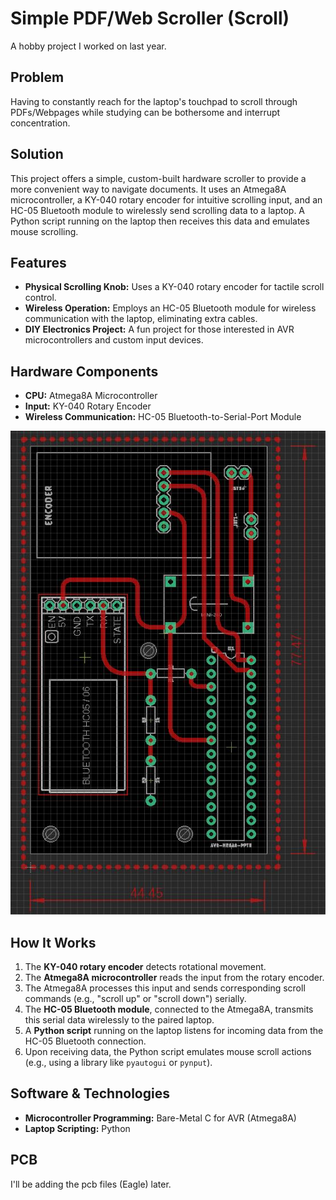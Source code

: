 # Simple PDF/Web Scroller (Scroll)
A hobby project I worked on last year.
## Problem
Having to constantly reach for the laptop's touchpad to scroll through PDFs/Webpages while studying can be bothersome and interrupt concentration.

## Solution
This project offers a simple, custom-built hardware scroller to provide a more convenient way to navigate documents. It uses an Atmega8A microcontroller, a KY-040 rotary encoder for intuitive scrolling input, and an HC-05 Bluetooth module to wirelessly send scrolling data to a laptop. A Python script running on the laptop then receives this data and emulates mouse scrolling.

## Features
* **Physical Scrolling Knob:** Uses a KY-040 rotary encoder for tactile scroll control.
* **Wireless Operation:** Employs an HC-05 Bluetooth module for wireless communication with the laptop, eliminating extra cables.
* **DIY Electronics Project:** A fun project for those interested in AVR microcontrollers and custom input devices.

## Hardware Components
* **CPU:** Atmega8A Microcontroller
* **Input:** KY-040 Rotary Encoder
* **Wireless Communication:** HC-05 Bluetooth-to-Serial-Port Module

![pcb_board](board.jpg)

## How It Works
1.  The **KY-040 rotary encoder** detects rotational movement.
2.  The **Atmega8A microcontroller** reads the input from the rotary encoder.
3.  The Atmega8A processes this input and sends corresponding scroll commands (e.g., "scroll up" or "scroll down") serially.
4.  The **HC-05 Bluetooth module**, connected to the Atmega8A, transmits this serial data wirelessly to the paired laptop.
5.  A **Python script** running on the laptop listens for incoming data from the HC-05 Bluetooth connection.
6.  Upon receiving data, the Python script emulates mouse scroll actions (e.g., using a library like `pyautogui` or `pynput`).

## Software & Technologies
* **Microcontroller Programming:** Bare-Metal C for AVR (Atmega8A)
* **Laptop Scripting:** Python

## PCB
I'll be adding the pcb files (Eagle) later.
